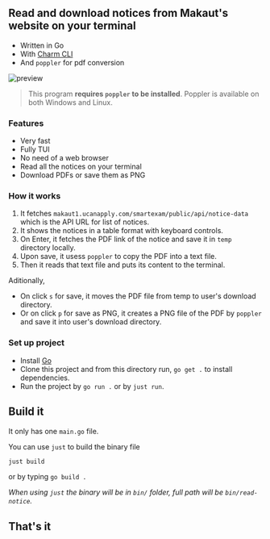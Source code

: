 ## Read and download notices from Makaut's website on your terminal

- Written in Go
- With [Charm CLI](https://github.com/charmbracelet)
- And `poppler` for pdf conversion

![preview](./preview.gif)

> This program **requires `poppler` to be installed**.
> Poppler is available on both Windows and Linux.

### Features
- Very fast
- Fully TUI
- No need of a web browser
- Read all the notices on your terminal
- Download PDFs or save them as PNG

### How it works
1. It fetches `makaut1.ucanapply.com/smartexam/public/api/notice-data` which is the API URL for list of notices.
2. It shows the notices in a table format with keyboard controls.
3. On Enter, it fetches the PDF link of the notice and save it in `temp` directory locally.
4. Upon save, it usess `poppler` to copy the PDF into a text file.
5. Then it reads that text file and puts its content to the terminal.

Aditionally,
- On click `s` for save, it moves the PDF file from temp to user's download directory.
- Or on click `p` for save as PNG, it creates a PNG file of the PDF by `poppler` and save it into user's download directory.

### Set up project
- Install [Go](https://go.dev/doc/install)
- Clone this project and from this directory run, `go get .` to install dependencies.
- Run the project by `go run .` or by `just run`.

## Build it
It only has one `main.go` file.

You can use `just` to build the binary file

```bash
just build
```

or by typing `go build .`

*When using `just` the binary will be in `bin/` folder, full path will be `bin/read-notice`.*

## That's it
